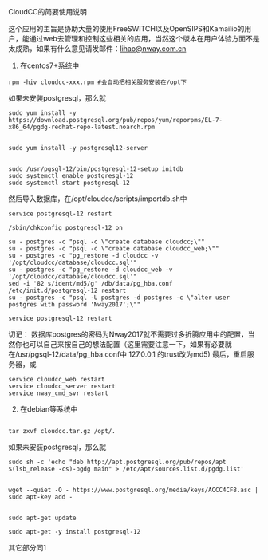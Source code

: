 CloudCC的简要使用说明

 这个应用的主旨是协助大量的使用FreeSWITCH以及OpenSIPS和Kamailio的用户，能通过web去管理和控制这些相关的应用，当然这个版本在用户体验方面不是太成熟，如果有什么意见请发邮件：lihao@nway.com.cn

1. 在centos7+系统中

```
rpm -hiv cloudcc-xxx.rpm #会自动把相关服务安装在/opt下

```
如果未安装postgresql，那么就

```
sudo yum install -y https://download.postgresql.org/pub/repos/yum/reporpms/EL-7-x86_64/pgdg-redhat-repo-latest.noarch.rpm

 
sudo yum install -y postgresql12-server

 
sudo /usr/pgsql-12/bin/postgresql-12-setup initdb
sudo systemctl enable postgresql-12
sudo systemctl start postgresql-12
```

然后导入数据库，在/opt/cloudcc/scripts/importdb.sh中
```
service postgresql-12 restart

/sbin/chkconfig postgresql-12 on
 
su - postgres -c "psql -c \"create database cloudcc;\""
su - postgres -c "psql -c \"create database cloudcc_web;\""
su - postgres -c "pg_restore -d cloudcc -v '/opt/cloudcc/database/cloudcc.sql'"
su - postgres -c "pg_restore -d cloudcc_web -v '/opt/cloudcc/database/cloudcc.sql'"
sed -i '82 s/ident/md5/g' /db/data/pg_hba.conf
/etc/init.d/postgresql-12 restart
su - postgres -c "psql -U postgres -d postgres -c \"alter user postgres with password 'Nway2017';\""
 
service postgresql-12 restart
```
切记：
数据库postgres的密码为Nway2017就不需要过多折腾应用中的配置，当然你也可以自己来按自己的想法配置（这里需要注意一下，如果有必要就在/usr/pgsql-12/data/pg_hba.conf中 127.0.0.1 的trust改为md5)
最后，重启服务器，或
```
service cloudcc_web restart
service cloudcc_server restart
service nway_cmd_svr restart
```

2. 在debian等系统中
```

tar zxvf cloudcc.tar.gz /opt/.
```
如果未安装postgresql，那么就
```
sudo sh -c 'echo "deb http://apt.postgresql.org/pub/repos/apt $(lsb_release -cs)-pgdg main" > /etc/apt/sources.list.d/pgdg.list'

 
wget --quiet -O - https://www.postgresql.org/media/keys/ACCC4CF8.asc | sudo apt-key add -

 
sudo apt-get update
 
sudo apt-get -y install postgresql-12
```

其它部分同1